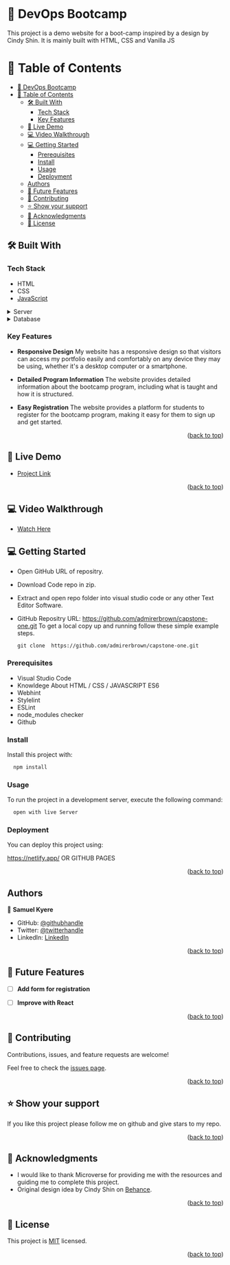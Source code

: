 <a name="readme-top"></a>
# 📖 DevOps Bootcamp <a name="about-project"></a>

This project is a demo website for a boot-camp inspired by a design by Cindy Shin. It is mainly built with HTML, CSS and Vanilla JS


# 📗 Table of Contents

- [📖 DevOps Bootcamp ](#-devops-bootcamp-)
- [📗 Table of Contents](#-table-of-contents)
  - [🛠 Built With ](#-built-with-)
    - [Tech Stack ](#tech-stack-)
    - [Key Features ](#key-features-)
  - [🚀 Live Demo ](#-live-demo-)
  - [💻 Video Walkthrough ](#-video-walkthrough-)
  - [💻 Getting Started ](#-getting-started-)
    - [Prerequisites](#prerequisites)
    - [Install](#install)
    - [Usage](#usage)
    - [Deployment](#deployment)
  - [Authors](#authors)
  - [🔭 Future Features ](#-future-features-)
  - [🤝 Contributing ](#-contributing-)
  - [⭐️ Show your support ](#️-show-your-support-)
  - [🙏 Acknowledgments ](#-acknowledgments-)
  - [📝 License ](#-license-)


## 🛠 Built With <a name="built-with"></a>

### Tech Stack <a name="tech-stack"></a>
- HTML
- CSS
- [JavaScript](https://developer.mozilla.org/en-US/docs/Web/JavaScript)

<details>
  <summary>Server</summary>
  <ul>
    <li><a href="https://netlify.app/">Netlify</a></li>
  </ul>
</details>

<details>
<summary>Database</summary>
  <ul>
    <li><a> API </a></li>
  </ul>
</details>

### Key Features <a name="key-features"></a>

- **Responsive Design**
My website has a responsive design so that visitors can access my portfolio easily and comfortably on any device they may be using, whether it's a desktop computer or a smartphone.

- **Detailed Program Information**
The website provides detailed information about the bootcamp program, including what is taught and how it is structured.


- **Easy Registration**
The website provides a platform for students to register for the bootcamp program, making it easy for them to sign up and get started.


<p align="right">(<a href="#readme-top">back to top</a>)</p>


## 🚀 Live Demo <a name="live-demo"></a>

- [Project Link](https://admirerbrown.github.io/capstone-one/)


<p align="right">(<a href="#readme-top">back to top</a>)</p>

## 💻 Video Walkthrough <a name="video-walkthrough"></a>
- [Watch Here](https://www.loom.com/share/4a25ad640eba4deab20dc67883137388)

## 💻 Getting Started <a name="getting-started"></a>

- Open GitHub URL of repositry.
- Download Code repo in zip.
- Extract and open repo folder into visual studio code or any other Text Editor Software.
- GitHub Repositry URL: https://github.com/admirerbrown/capstone-one.git
  To get a local copy up and running follow these simple example steps.
  
  `git clone  https://github.com/admirerbrown/capstone-one.git`


### Prerequisites
- Visual Studio Code
- Knowldege About HTML / CSS / JAVASCRIPT ES6
- Webhint
- Stylelint
- ESLint
- node_modules checker
- Github


### Install

Install this project with:

```sh
  npm install
```


### Usage

To run the project in a development server, execute the following command:

```sh
  open with live Server
```

### Deployment

You can deploy this project using:

https://netlify.app/ OR GITHUB PAGES

<p align="right">(<a href="#readme-top">back to top</a>)</p>


## Authors
👤 **Samuel Kyere**

- GitHub: [@githubhandle](https://github.com/admirerbrown)
- Twitter: [@twitterhandle](https://twitter.com/brown_admirer)
- LinkedIn: [LinkedIn](https://www.linkedin.com/in/samuel-ntow-kyere-5036741b4/)



<p align="right">(<a href="#readme-top">back to top</a>)</p>


## 🔭 Future Features <a name="future-features"></a>


- [ ] **Add form for registration**
- [ ] **Improve with React**


<p align="right">(<a href="#readme-top">back to top</a>)</p>

## 🤝 Contributing <a name="contributing"></a>

Contributions, issues, and feature requests are welcome!

Feel free to check the [issues page](https://github.com/admirerbrown/capstone-one/issues).

<p align="right">(<a href="#readme-top">back to top</a>)</p>


## ⭐️ Show your support <a name="support"></a>

If you like this project please follow me on github and give stars to my repo.

<p align="right">(<a href="#readme-top">back to top</a>)</p>


## 🙏 Acknowledgments <a name="acknowledgements"></a>


- I would like to thank Microverse for providing me with the resources and guiding me to complete this project.
- Original design idea by Cindy Shin on [Behance](https://www.behance.net/adagio07).

<p align="right">(<a href="#readme-top">back to top</a>)</p>


## 📝 License <a name="license"></a>

This project is [MIT]() licensed.
 

<p align="right">(<a href="#readme-top">back to top</a>)</p>
